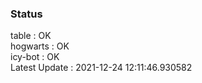 ### Status


table : OK  
hogwarts : OK  
icy-bot : OK  
Latest Update : 2021-12-24 12:11:46.930582
